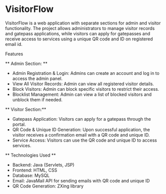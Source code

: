 # VisitorFlow
VisitorFlow is a web application with separate sections for admin and visitor functionality. The project allows administrators to manage visitor records and gatepass applications, while visitors can apply for gatepasses and receive access to services using a unique QR code and ID on registered email id.

Features

** Admin Section: **

* Admin Registration & Login:
  Admins can create an account and log in to access the admin panel.
* View All Visitor Records:
  Admin can view all registered visitor details.
* Block Visitors:
  Admin can block specific visitors to restrict their access.
* Blocklist Management:
  Admin can view a list of blocked visitors and unblock them if needed.


** Visitor Section:**

* Gatepass Application:
 Visitors can apply for a gatepass through the portal.
* QR Code & Unique ID Generation:
 Upon successful application, the visitor receives a confirmation email with a QR code and unique ID.
* Service Access:
 Visitors can use the QR code and unique ID to access services.

** Technologies Used **

* Backend: Java (Servlets, JSP)
* Frontend: HTML, CSS
* Database: MySQL
* Email: JavaMail API for sending emails with QR code and unique ID
* QR Code Generation: ZXing library
